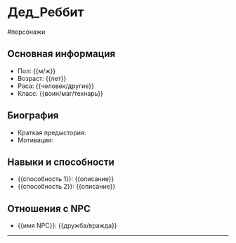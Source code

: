# Дед_Реббит
#персонажи 
## Основная информация
- Пол: {{м/ж}}
- Возраст: {{лет}}
- Раса: {{человек/другие}}
- Класс: {{воин/маг/технарь}}

## Биография
- Краткая предыстория: 
- Мотивация: 

## Навыки и способности
- {{способность 1}}: {{описание}}
- {{способность 2}}: {{описание}}

## Отношения с NPC
- {{имя NPC}}: {{дружба/вражда}}

---
